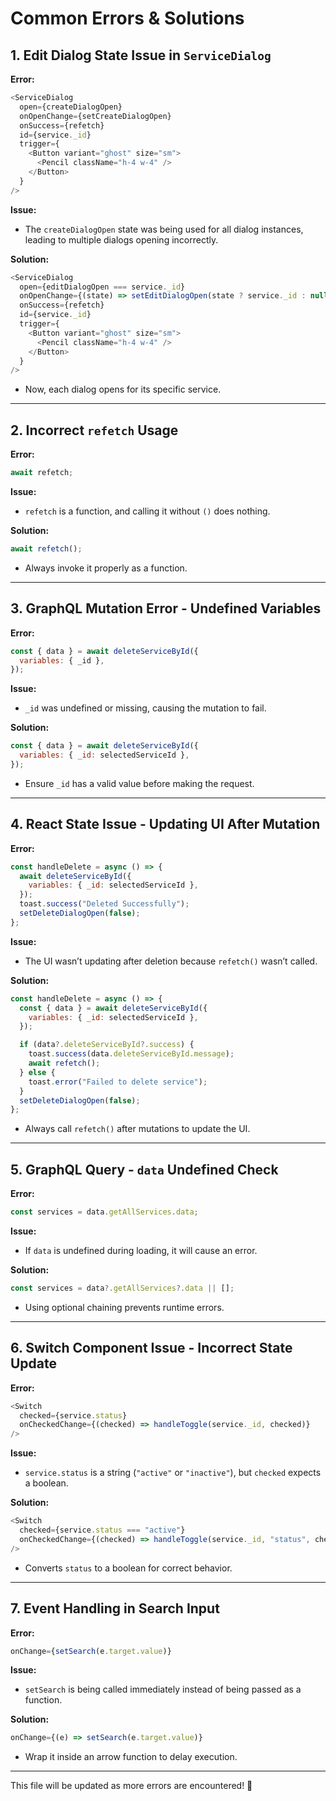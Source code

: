 # Common Errors & Solutions

## 1. **Edit Dialog State Issue in `ServiceDialog`**
**Error:**
```js
<ServiceDialog
  open={createDialogOpen}
  onOpenChange={setCreateDialogOpen}
  onSuccess={refetch}
  id={service._id}
  trigger={
    <Button variant="ghost" size="sm">
      <Pencil className="h-4 w-4" />
    </Button>
  }
/>
```

**Issue:**
- The `createDialogOpen` state was being used for all dialog instances, leading to multiple dialogs opening incorrectly.

**Solution:**
```js
<ServiceDialog
  open={editDialogOpen === service._id}
  onOpenChange={(state) => setEditDialogOpen(state ? service._id : null)}
  onSuccess={refetch}
  id={service._id}
  trigger={
    <Button variant="ghost" size="sm">
      <Pencil className="h-4 w-4" />
    </Button>
  }
/>
```
- Now, each dialog opens for its specific service.

---

## 2. **Incorrect `refetch` Usage**
**Error:**
```js
await refetch;
```

**Issue:**
- `refetch` is a function, and calling it without `()` does nothing.

**Solution:**
```js
await refetch();
```
- Always invoke it properly as a function.

---

## 3. **GraphQL Mutation Error - Undefined Variables**
**Error:**
```js
const { data } = await deleteServiceById({
  variables: { _id },
});
```

**Issue:**
- `_id` was undefined or missing, causing the mutation to fail.

**Solution:**
```js
const { data } = await deleteServiceById({
  variables: { _id: selectedServiceId },
});
```
- Ensure `_id` has a valid value before making the request.

---

## 4. **React State Issue - Updating UI After Mutation**
**Error:**
```js
const handleDelete = async () => {
  await deleteServiceById({
    variables: { _id: selectedServiceId },
  });
  toast.success("Deleted Successfully");
  setDeleteDialogOpen(false);
};
```

**Issue:**
- The UI wasn’t updating after deletion because `refetch()` wasn’t called.

**Solution:**
```js
const handleDelete = async () => {
  const { data } = await deleteServiceById({
    variables: { _id: selectedServiceId },
  });

  if (data?.deleteServiceById?.success) {
    toast.success(data.deleteServiceById.message);
    await refetch();
  } else {
    toast.error("Failed to delete service");
  }
  setDeleteDialogOpen(false);
};
```
- Always call `refetch()` after mutations to update the UI.

---

## 5. **GraphQL Query - `data` Undefined Check**
**Error:**
```js
const services = data.getAllServices.data;
```

**Issue:**
- If `data` is undefined during loading, it will cause an error.

**Solution:**
```js
const services = data?.getAllServices?.data || [];
```
- Using optional chaining prevents runtime errors.

---

## 6. **Switch Component Issue - Incorrect State Update**
**Error:**
```js
<Switch
  checked={service.status}
  onCheckedChange={(checked) => handleToggle(service._id, checked)}
/>
```

**Issue:**
- `service.status` is a string (`"active"` or `"inactive"`), but `checked` expects a boolean.

**Solution:**
```js
<Switch
  checked={service.status === "active"}
  onCheckedChange={(checked) => handleToggle(service._id, "status", checked)}
/>
```
- Converts `status` to a boolean for correct behavior.

---

## 7. **Event Handling in Search Input**
**Error:**
```js
onChange={setSearch(e.target.value)}
```

**Issue:**
- `setSearch` is being called immediately instead of being passed as a function.

**Solution:**
```js
onChange={(e) => setSearch(e.target.value)}
```
- Wrap it inside an arrow function to delay execution.

---

This file will be updated as more errors are encountered! 🚀